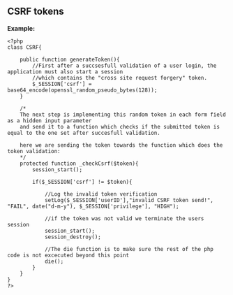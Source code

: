 CSRF tokens
-------

**Example:**


    <?php
	class CSRF{
	
		public function generateToken(){
			//First after a succsesfull validation of a user login, the application must also start a session
			//which contains the "cross site request forgery" token.
			$_SESSION['csrf'] = base64_encode(openssl_random_pseudo_bytes(128));
		}
		
		/*
		The next step is implementing this random token in each form field as a hidden input parameter
		and send it to a function which checks if the submitted token is equal to the one set after succesfull validation.
		
		here we are sending the token towards the function which does the token validation:
		*/
		protected function _checkCsrf($token){        
			session_start();                    
		
			if($_SESSION['csrf'] != $token){        
			
				//Log the invalid token verification
				setLog($_SESSION['userID'],"invalid CSRF token send!", "FAIL", date("d-m-y"), $_SESSION['privilege'], "HIGH");
			
				//if the token was not valid we terminate the users session
				session_start();
				session_destroy();                   
			
				//The die function is to make sure the rest of the php code is not excecuted beyond this point
				die();        
			}    
		}  
	}   
	?>


	